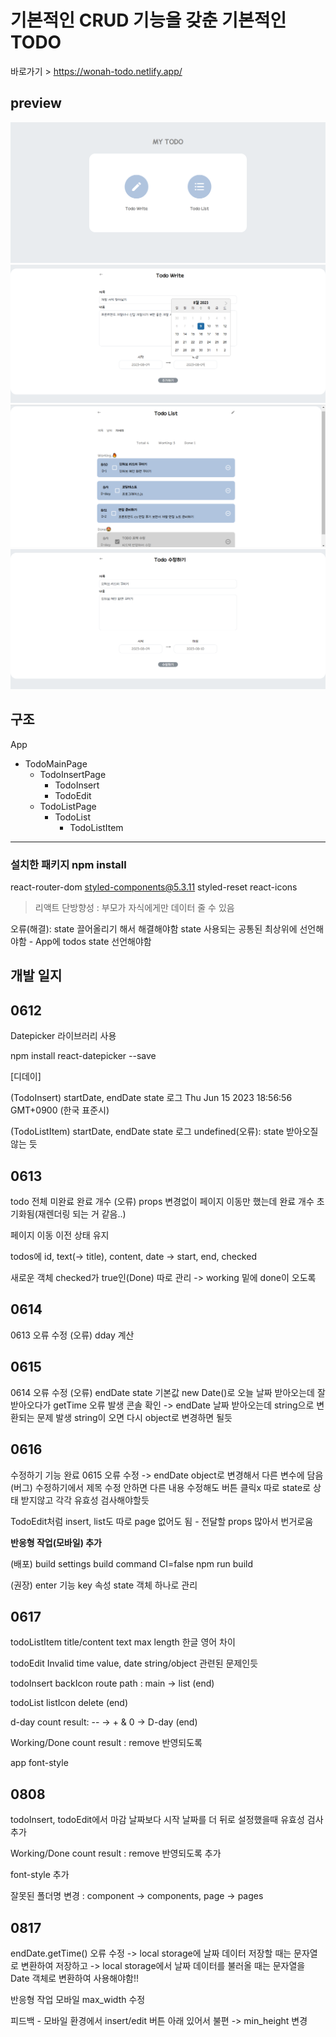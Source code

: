 # 기본적인 CRUD 기능을 갖춘 기본적인 TODO
바로가기 > https://wonah-todo.netlify.app/

## preview
![Alt text](image.png)
![Alt text](image-2.png)
![Alt text](image-3.png)
![Alt text](image-4.png)
## 구조
App
- TodoMainPage
  - TodoInsertPage
    - TodoInsert
    - TodoEdit
  - TodoListPage
    - TodoList
      - TodoListItem
*** 
### 설치한 패키지 npm install
react-router-dom styled-components@5.3.11 styled-reset react-icons

> 리액트 단방향성 : 부모가 자식에게만 데이터 줄 수 있음


오류(해결): state 끌어올리기 해서 해결해야함 state 사용되는 공통된 최상위에 선언해야함 - App에 todos state 선언해야함

## 개발 일지
## 0612
Datepicker 라이브러리 사용

npm install react-datepicker --save

[디데이]

(TodoInsert) startDate, endDate state 로그
Thu Jun 15 2023 18:56:56 GMT+0900 (한국 표준시)

(TodoListItem) startDate, endDate state 로그
 undefined(오류): state 받아오질 않는 듯

## 0613
todo 전체 미완료 완료 개수
(오류) props 변경없이 페이지 이동만 했는데 완료 개수 초기화됨(재렌더링 되는 거 같음..)

페이지 이동 이전 상태 유지

todos에 id, text(-> title), content, date -> start, end, checked

새로운 객체 checked가 true인(Done) 따로 관리 -> working 밑에 done이 오도록

## 0614
0613 오류 수정
(오류) dday 계산

## 0615
0614 오류 수정
(오류) endDate state 기본값 new Date()로 오늘 날짜 받아오는데 
잘 받아오다가 getTime 오류 발생 콘솔 확인 -> endDate 날짜 받아오는데 string으로 변환되는 문제 발생 string이 오면 다시 object로 변경하면 될듯

## 0616
수정하기 기능 완료
0615 오류 수정 -> endDate object로 변경해서 다른 변수에 담음
(버그) 수정하기에서 제목 수정 안하면 다른 내용 수정해도 버튼 클릭x
따로 state로 상태 받지않고 각각 유효성 검사해야할듯

TodoEdit처럼 insert, list도 따로 page 없어도 됨 - 전달할 props 많아서 번거로움

**반응형 작업(모바일) 추가**

(배포) build settings
build command CI=false npm run build

(권장)
enter 기능 key 속성
state 객체 하나로 관리


## 0617
todoListItem title/content text max length 한글 영어 차이

todoEdit Invalid time value, date string/object 관련된 문제인듯

todoInsert backIcon route path :  main -> list (end)

todoList listIcon delete (end)

d-day count result:  -- -> + & 0 -> D-day (end)

Working/Done count result : remove 반영되도록

app font-style

## 0808
todoInsert, todoEdit에서 마감 날짜보다 시작 날짜를 더 뒤로 설정했을때 유효성 검사 추가
  
Working/Done count result : remove 반영되도록 추가

font-style 추가

잘못된 폴더명 변경 : component -> components, page -> pages

## 0817
endDate.getTime() 오류 수정
-> local storage에 날짜 데이터 저장할 때는 문자열로 변환하여 저장하고
-> local storage에서 날짜 데이터를 불러올 때는 문자열을 Date 객체로 변환하여 사용해야함!!

반응형 작업 모바일 max_width 수정

피드백 - 모바일 환경에서 insert/edit 버튼 아래 있어서 불편
-> min_height 변경